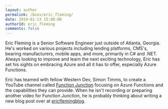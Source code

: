 ```yaml
---
layout: author
permalink: /bios/eric_fleming/
date: 2019-01-13 15:08:00
authorId: eric_fleming
comments: false
---
```

Eric Fleming is a Senior Software Engineer just outside of Atlanta, Georgia. He's worked on various projects including lending platforms, CMS's, bearing manufacturers, mobile apps, and more, primarily in C# and .NET. Always looking to improve and learn the next exciting technology, Eric has set his sights on embracing Azure and all it has to offer, especially Azure Functions.

Eric has teamed with fellow Western Dev, Simon Timms, to create a YouTube channel called [Function Junction](https://www.youtube.com/channel/UCd6gCsSCtvU6qafadAZU_cQ) focusing on Azure Functions and the capabilities they can provide. When he isn't recording or preparing another video for Function Junction, he is probably thinking about writing a new blog post over at [ericflemingblog](https://ericflemingblog.wordpress.com/).
